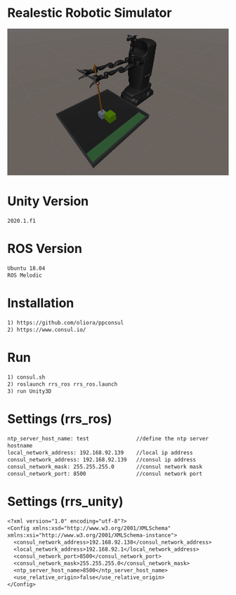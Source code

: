 # Realestic Robotic Simulator

![Alt text](sample.png?raw=true "Title")

# Unity Version
    2020.1.f1
    
# ROS Version
    Ubuntu 18.04
    ROS Melodic

# Installation
    1) https://github.com/oliora/ppconsul
    2) https://www.consul.io/

# Run
    1) consul.sh
    2) roslaunch rrs_ros rrs_ros.launch
    3) run Unity3D

# Settings (rrs_ros)
    ntp_server_host_name: test               //define the ntp server hostname
    local_network_address: 192.168.92.139    //local ip address
    consul_network_address: 192.168.92.139   //consul ip address
    consul_network_mask: 255.255.255.0       //consul network mask
    consul_network_port: 8500                //consul network port
    
# Settings (rrs_unity)
    <?xml version="1.0" encoding="utf-8"?>
    <Config xmlns:xsd="http://www.w3.org/2001/XMLSchema" xmlns:xsi="http://www.w3.org/2001/XMLSchema-instance">
      <consul_network_address>192.168.92.138</consul_network_address>
      <local_network_address>192.168.92.1</local_network_address>
      <consul_network_port>8500</consul_network_port>
      <consul_network_mask>255.255.255.0</consul_network_mask>
      <ntp_server_host_name>8500</ntp_server_host_name>
      <use_relative_origin>false</use_relative_origin>
    </Config>
    
    
